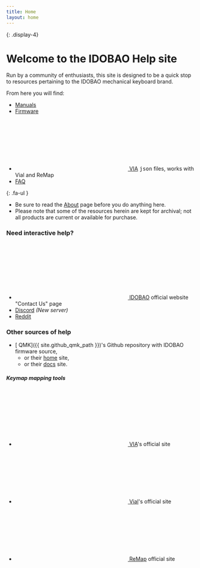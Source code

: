 ```yaml
---
title: Home
layout: home
---
```


{: .display-4}
# Welcome to the IDOBAO Help site

Run by a community of enthusiasts, this site is designed to be a quick stop to resources pertaining to the IDOBAO mechanical keyboard brand.

From here you will find:

  * [<i class="fas fa-book"></i> Manuals](/manuals/)
  * [<i class="fas fa-microchip"></i> Firmware](/firmware/)
  * [<svg class="fa"><use xlink:href="#via-logo"/></svg> VIA](/via/) <tt>json</tt> files, works with Vial and ReMap
  * [<i class="fas fa-question-circle"></i> FAQ](/faq/)

  {: .fa-ul }
  * <span class="fa-li"><i class="fas fa-fw fa-exclamation-triangle text-danger"></i></span> Be sure to read the [<i class="fas fa-question-circle"></i> About](about.html) page before you do anything here.
  * <span class="fa-li"><i class="fas fa-fw fa-info-circle text-info"></i></span> Please note that some of the resources herein are kept for archival; not all products are current or available for purchase.


### Need interactive help?
  * [<svg class="fa fa-fw"><use xlink:href="#idobao-logo"/></svg> IDOBAO](https://idobao.net/pages/contact-us) official website "Contact Us" page
  * [<i class="fab fa-fw fa-discord"></i> Discord](https://discord.gg/asgKBYJUNA) *(New server)*
  * [<i class="fab fa-fw fa-reddit"></i> Reddit](https://www.reddit.com/r/IDOBAO/)

### Other sources of help
  * [<i class="fab fa-fw fa-github"></i> QMK]({{ site.github_qmk_path }})'s Github repository with IDOBAO firmware source,
    * or their [<i class="fas fa-fw fa-globe"></i> home](https://qmk.fm) site, 
    * or their [<i class="fas fa-fw fa-book"></i> docs](https://docs.qmk.fm) site.

##### Keymap mapping tools
  * [<svg class="fa"><use xlink:href="#via-logo"/></svg> VIA](https://www.caniusevia.com/)'s official site
  * [<svg class="fa"><use xlink:href="#vial-logo"/></svg> Vial](https://get.vial.today/)'s official site
  * [<svg class="fa"><use xlink:href="#remap-logo"/></svg> ReMap](https://remap-keys.app/) official site

